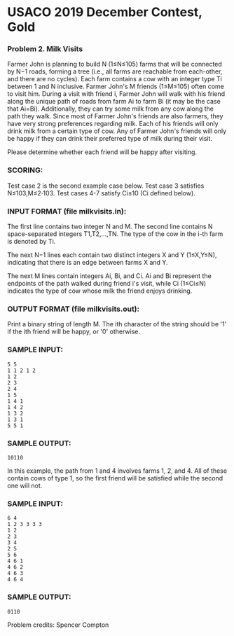 # USACO 2019 December Contest, Gold
### Problem 2. Milk Visits

Farmer John is planning to build N (1≤N≤105) farms that will be connected by N−1 roads, forming a tree (i.e., all farms are reachable from each-other, and there are no cycles). Each farm contains a cow with an integer type Ti between 1 and N inclusive.
Farmer John's M friends (1≤M≤105) often come to visit him. During a visit with friend i, Farmer John will walk with his friend along the unique path of roads from farm Ai to farm Bi (it may be the case that Ai=Bi). Additionally, they can try some milk from any cow along the path they walk. Since most of Farmer John's friends are also farmers, they have very strong preferences regarding milk. Each of his friends will only drink milk from a certain type of cow. Any of Farmer John's friends will only be happy if they can drink their preferred type of milk during their visit.

Please determine whether each friend will be happy after visiting.

### SCORING:
Test case 2 is the second example case below.
Test case 3 satisfies N≤103,M≤2⋅103.
Test cases 4-7 satisfy Ci≤10 (Ci defined below).

### INPUT FORMAT (file milkvisits.in):
The first line contains two integer N and M.
The second line contains N space-separated integers T1,T2,…,TN. The type of the cow in the i-th farm is denoted by Ti.

The next N−1 lines each contain two distinct integers X and Y (1≤X,Y≤N), indicating that there is an edge between farms X and Y.

The next M lines contain integers Ai, Bi, and Ci. Ai and Bi represent the endpoints of the path walked during friend i's visit, while Ci (1≤Ci≤N) indicates the type of cow whose milk the friend enjoys drinking.

### OUTPUT FORMAT (file milkvisits.out):
Print a binary string of length M. The ith character of the string should be '1' if the ith friend will be happy, or '0' otherwise.

### SAMPLE INPUT:
```
5 5
1 1 2 1 2
1 2
2 3
2 4
1 5
1 4 1
1 4 2
1 3 2
1 3 1
5 5 1
```

### SAMPLE OUTPUT:
```
10110
```

In this example, the path from 1 and 4 involves farms 1, 2, and 4. All of these contain cows of type 1, so the first friend will be satisfied while the second one will not.

### SAMPLE INPUT:
```
6 4
1 2 3 3 3 3
1 2
2 3
3 4
2 5
5 6
4 6 1
4 6 2
4 6 3
4 6 4
```

### SAMPLE OUTPUT:
```
0110
```

Problem credits: Spencer Compton